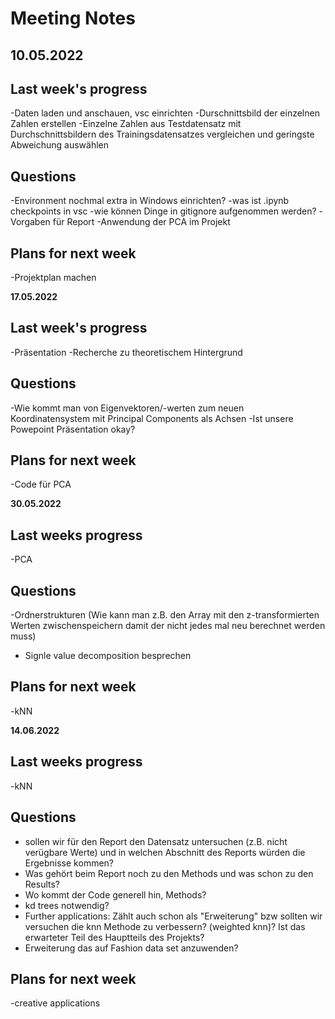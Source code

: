 # Meeting Notes
**10.05.2022**
---

## Last week's progress
-Daten laden und anschauen, vsc einrichten
-Durschnittsbild der einzelnen Zahlen erstellen
-Einzelne Zahlen aus Testdatensatz mit Durchschnittsbildern des Trainingsdatensatzes vergleichen und geringste Abweichung auswählen

## Questions
-Environment nochmal extra in Windows einrichten?
-was ist .ipynb checkpoints in vsc
-wie können Dinge in gitignore aufgenommen werden?
-Vorgaben für Report
-Anwendung der PCA im Projekt

## Plans for next week
-Projektplan machen

**17.05.2022**

## Last week's progress
-Präsentation
-Recherche zu theoretischem Hintergrund

## Questions
-Wie kommt man von Eigenvektoren/-werten zum neuen Koordinatensystem mit Principal Components als Achsen
-Ist unsere Powepoint Präsentation okay?

## Plans for next week
-Code für PCA


**30.05.2022**

## Last weeks progress
-PCA

## Questions
-Ordnerstrukturen (Wie kann man z.B. den Array mit den z-transformierten Werten zwischenspeichern damit der nicht jedes mal neu berechnet werden muss)
- Signle value decomposition besprechen

## Plans for next week
-kNN


**14.06.2022**

## Last weeks progress
-kNN

## Questions
- sollen wir für den Report den Datensatz untersuchen (z.B. nicht verügbare Werte) und in welchen Abschnitt des Reports würden die Ergebnisse kommen?
- Was gehört beim Report noch zu den Methods und was schon zu den Results?
- Wo kommt der Code generell hin, Methods? 
- kd trees notwendig? 
- Further applications: Zählt auch schon als "Erweiterung" bzw sollten wir versuchen die knn Methode zu verbessern? (weighted knn)? Ist das erwarteter Teil des Hauptteils des Projekts? 
- Erweiterung das auf Fashion data set anzuwenden? 

## Plans for next week
-creative applications